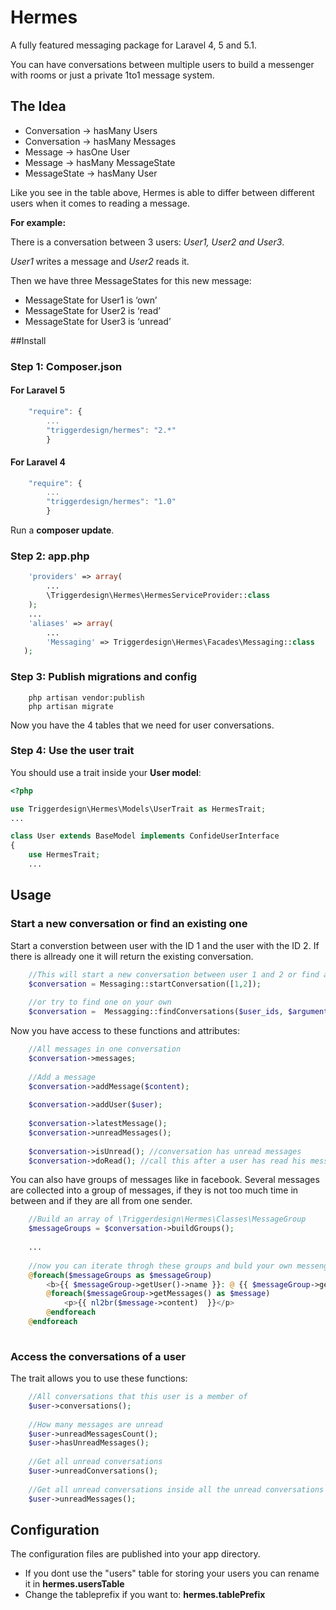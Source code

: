 Hermes
======

A fully featured messaging package for Laravel 4, 5 and 5.1.

You can have conversations between multiple users to build a messenger with rooms or just a private 1to1 message system.

## The Idea

* Conversation  -> hasMany Users
* Conversation  -> hasMany Messages
* Message       -> hasOne User
* Message       -> hasMany MessageState
* MessageState  -> hasMany User

Like you see in the table above, Hermes is able to differ between different users when it comes to reading a message.

**For example:**

There is a conversation between 3 users: *User1, User2 and User3*.

*User1* writes a message and *User2* reads it.


Then we have three MessageStates for this new message:
* MessageState for User1 is ‘own’
* MessageState for User2 is ‘read’
* MessageState for User3 is ‘unread’


##Install
### Step 1: Composer.json

#### For Laravel 5
```Javascript
    "require": {
        ...
        "triggerdesign/hermes": "2.*"
        }
```

#### For Laravel 4
```Javascript
    "require": {
        ...
        "triggerdesign/hermes": "1.0"
        }
```

Run a **composer update**.

### Step 2: app.php
```PHP
	'providers' => array(
	    ...
        \Triggerdesign\Hermes\HermesServiceProvider::class
	);
	...
	'aliases' => array(
	    ...
        'Messaging' => Triggerdesign\Hermes\Facades\Messaging::class
   );
```

### Step 3: Publish migrations and config

```
    php artisan vendor:publish
    php artisan migrate
```

Now you have the 4 tables that we need for user conversations.

### Step 4: Use the user trait 
You should use a trait inside your **User model**:
```PHP
<?php

use Triggerdesign\Hermes\Models\UserTrait as HermesTrait;
...

class User extends BaseModel implements ConfideUserInterface
{
    use HermesTrait;
    ...
```

## Usage

### Start a new conversation or find an existing one

Start a converstion between user with the ID 1 and the user with the ID 2. If there is allready one it will return the existing conversation.
```PHP
    //This will start a new conversation between user 1 and 2 or find an existing one
    $conversation = Messaging::startConversation([1,2]);
    
    //or try to find one on your own
    $conversation =  Messagging::findConversations($user_ids, $arguments, $limit);
```

Now you have access to these functions and attributes:
```PHP
    //All messages in one conversation
    $conversation->messages;
    
    //Add a message
    $conversation->addMessage($content);
    
    $conversation->addUser($user);
    
    $conversation->latestMessage();
    $conversation->unreadMessages();
    
    $conversation->isUnread(); //conversation has unread messages
    $conversation->doRead(); //call this after a user has read his messages
```

You can also have groups of messages like in facebook. Several messages are collected into a group of messages, if they is not too much time in between and if they are all from one sender.

```PHP
    //Build an array of \Triggerdesign\Hermes\Classes\MessageGroup
    $messageGroups = $conversation->buildGroups();
    
    ...
    
    //now you can iterate throgh these groups and buld your own messenger
    @foreach($messageGroups as $messageGroup)
        <b>{{ $messageGroup->getUser()->name }}: @ {{ $messageGroup->getStart()->format('d.m.Y H:i:s');  }}</b>
        @foreach($messageGroup->getMessages() as $message)
            <p>{{ nl2br($message->content)  }}</p>
        @endforeach
    @endforeach
    
```


### Access the conversations of a user

The trait allows you to use these functions:

```PHP
	//All conversations that this user is a member of
	$user->conversations(); 
	
	//How many messages are unread
	$user->unreadMessagesCount();
	$user->hasUnreadMessages();
	
	//Get all unread conversations
	$user->unreadConversations();
	
	//Get all unread conversations inside all the unread conversations
	$user->unreadMessages();
```


## Configuration
The configuration files are published into your app directory.

* If you dont use the "users" table for storing your users you can rename it in **hermes.usersTable**
* Change the tableprefix if you want to: **hermes.tablePrefix**


